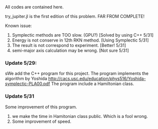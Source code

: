 All codes are contained here.

try_jupiter.jl is the first edition of this problem. FAR FROM COMPLETE!

Known issue:

1. Symplectic methods are TOO slow. (GPU?) [Solved by using C++ 5/31]
2. Energy is not conserve in 12th RKN method. [Using Symplectic 5/31]
3. The result is not correspond to experiment. [Better! 5/31]
4. semi-major axis calculation may be wrong. [Not sure 5/31]

### Update 5/29:

sWe add the C++ program for this project.
The program implements the algorithm by Yoshida http://cacs.usc.edu/education/phys516/Yoshida-symplectic-PLA00.pdf
The program include a Hamiltonian class.

### Update 5/31

Some improvement of this program.

1. we make the time in Hamitonian class public. Which is a fool wrong.
2. Some improvement of speed.
